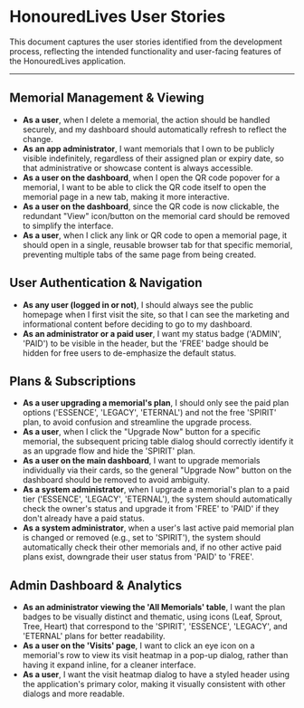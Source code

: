 # HonouredLives User Stories

This document captures the user stories identified from the development process, reflecting the intended functionality and user-facing features of the HonouredLives application.

---

## Memorial Management & Viewing

- **As a user**, when I delete a memorial, the action should be handled securely, and my dashboard should automatically refresh to reflect the change.
- **As an app administrator**, I want memorials that I own to be publicly visible indefinitely, regardless of their assigned plan or expiry date, so that administrative or showcase content is always accessible.
- **As a user on the dashboard**, when I open the QR code popover for a memorial, I want to be able to click the QR code itself to open the memorial page in a new tab, making it more interactive.
- **As a user on the dashboard**, since the QR code is now clickable, the redundant "View" icon/button on the memorial card should be removed to simplify the interface.
- **As a user**, when I click any link or QR code to open a memorial page, it should open in a single, reusable browser tab for that specific memorial, preventing multiple tabs of the same page from being created.

## User Authentication & Navigation

- **As any user (logged in or not)**, I should always see the public homepage when I first visit the site, so that I can see the marketing and informational content before deciding to go to my dashboard.
- **As an administrator or a paid user**, I want my status badge ('ADMIN', 'PAID') to be visible in the header, but the 'FREE' badge should be hidden for free users to de-emphasize the default status.

## Plans & Subscriptions

- **As a user upgrading a memorial's plan**, I should only see the paid plan options ('ESSENCE', 'LEGACY', 'ETERNAL') and not the free 'SPIRIT' plan, to avoid confusion and streamline the upgrade process.
- **As a user**, when I click the "Upgrade Now" button for a specific memorial, the subsequent pricing table dialog should correctly identify it as an upgrade flow and hide the 'SPIRIT' plan.
- **As a user on the main dashboard**, I want to upgrade memorials individually via their cards, so the general "Upgrade Now" button on the dashboard should be removed to avoid ambiguity.
- **As a system administrator**, when I upgrade a memorial's plan to a paid tier ('ESSENCE', 'LEGACY', 'ETERNAL'), the system should automatically check the owner's status and upgrade it from 'FREE' to 'PAID' if they don't already have a paid status.
- **As a system administrator**, when a user's last active paid memorial plan is changed or removed (e.g., set to 'SPIRIT'), the system should automatically check their other memorials and, if no other active paid plans exist, downgrade their user status from 'PAID' to 'FREE'.

## Admin Dashboard & Analytics

- **As an administrator viewing the 'All Memorials' table**, I want the plan badges to be visually distinct and thematic, using icons (Leaf, Sprout, Tree, Heart) that correspond to the 'SPIRIT', 'ESSENCE', 'LEGACY', and 'ETERNAL' plans for better readability.
- **As a user on the 'Visits' page**, I want to click an eye icon on a memorial's row to view its visit heatmap in a pop-up dialog, rather than having it expand inline, for a cleaner interface.
- **As a user**, I want the visit heatmap dialog to have a styled header using the application's primary color, making it visually consistent with other dialogs and more readable.

